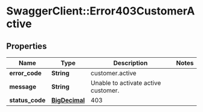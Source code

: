 # SwaggerClient::Error403CustomerActive

## Properties
Name | Type | Description | Notes
------------ | ------------- | ------------- | -------------
**error_code** | **String** | customer.active | 
**message** | **String** | Unable to activate active customer. | 
**status_code** | [**BigDecimal**](BigDecimal.md) | 403 | 


